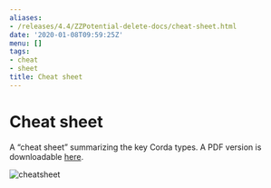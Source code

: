 ```yaml
---
aliases:
- /releases/4.4/ZZPotential-delete-docs/cheat-sheet.html
date: '2020-01-08T09:59:25Z'
menu: []
tags:
- cheat
- sheet
title: Cheat sheet
---
```



# Cheat sheet

A “cheat sheet” summarizing the key Corda types. A PDF version is downloadable [here](/en/pdf/corda-cheat-sheet.pdf).

![cheatsheet](ZZPotential-delete-docs/resources/cheatsheet.jpg "cheatsheet")

